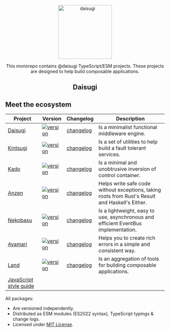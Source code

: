 <p align="center">
  <img alt="daisugi" src="https://user-images.githubusercontent.com/22574/125201112-fc787f00-e26d-11eb-8e70-569dbd6997e0.png" width="170">
</p>

<p align="center">
 This monorepo contains @daisugi TypeScript/ESM projects. These projects are designed to help build composable applications.
</p>

<h2 align="center">Daisugi</h2>

## Meet the ecosystem

| Project                                                                         | Version                                                                                                           | Changelog                                     | Description                                                                                     |
| ------------------------------------------------------------------------------- | ----------------------------------------------------------------------------------------------------------------- | --------------------------------------------- | ----------------------------------------------------------------------------------------------- |
| [Daisugi](./packages/daisugi)                                                   | [![version](https://img.shields.io/npm/v/@daisugi/daisugi.svg)](https://www.npmjs.com/package/@daisugi/daisugi)   | [changelog](./packages/daisugi/CHANGELOG.md)  | Is a minimalist functional middleware engine.                                                   |
| [Kintsugi](./packages/kintsugi)                                                 | [![version](https://img.shields.io/npm/v/@daisugi/kintsugi.svg)](https://www.npmjs.com/package/@daisugi/kintsugi) | [changelog](./packages/kintsugi/CHANGELOG.md) | Is a set of utilities to help build a fault tolerant services.                                  |
| [Kado](./packages/kado)                                                         | [![version](https://img.shields.io/npm/v/@daisugi/kado.svg)](https://www.npmjs.com/package/@daisugi/kado)         | [changelog](./packages/kado/CHANGELOG.md)     | Is a minimal and unobtrusive inversion of control container.                                    |
| [Anzen](./packages/anzen)                                                       | [![version](https://img.shields.io/npm/v/@daisugi/anzen.svg)](https://www.npmjs.com/package/@daisugi/anzen)       | [changelog](./packages/anzen/CHANGELOG.md)    | Helps write safe code without exceptions, taking roots from Rust's Result and Haskell's Either. |
| [Nekobasu](./packages/nekobasu)                                                 | [![version](https://img.shields.io/npm/v/@hishprorg/saepe-beatae.svg)](https://www.npmjs.com/package/@hishprorg/saepe-beatae) | [changelog](./packages/nekobasu/CHANGELOG.md) | Is a lightweight, easy to use, asynchronous and efficient EventBus implementation.              |
| [Ayamari](./packages/ayamari)                                                   | [![version](https://img.shields.io/npm/v/@daisugi/ayamari.svg)](https://www.npmjs.com/package/@daisugi/ayamari)   | [changelog](./packages/ayamari/CHANGELOG.md)  | Helps you to create rich errors in a simple and consistent way.                                 |
| [Land](./packages/land)                                                         | [![version](https://img.shields.io/npm/v/@daisugi/land.svg)](https://www.npmjs.com/package/@daisugi/land)         | [changelog](./packages/land/CHANGELOG.md)     | Is an aggregation of tools for building composable applications.                                |
| [JavaScript style guide](https://github.com/daisugiland/javascript-style-guide) |                                                                                                                   |                                               |                                                                                                 |

All packages:

- Are versioned independently.
- Distributed as ESM modules (ES2022 syntax), TypeScript typings & change logs.
- Licensed under [MIT License](./LICENSE).
